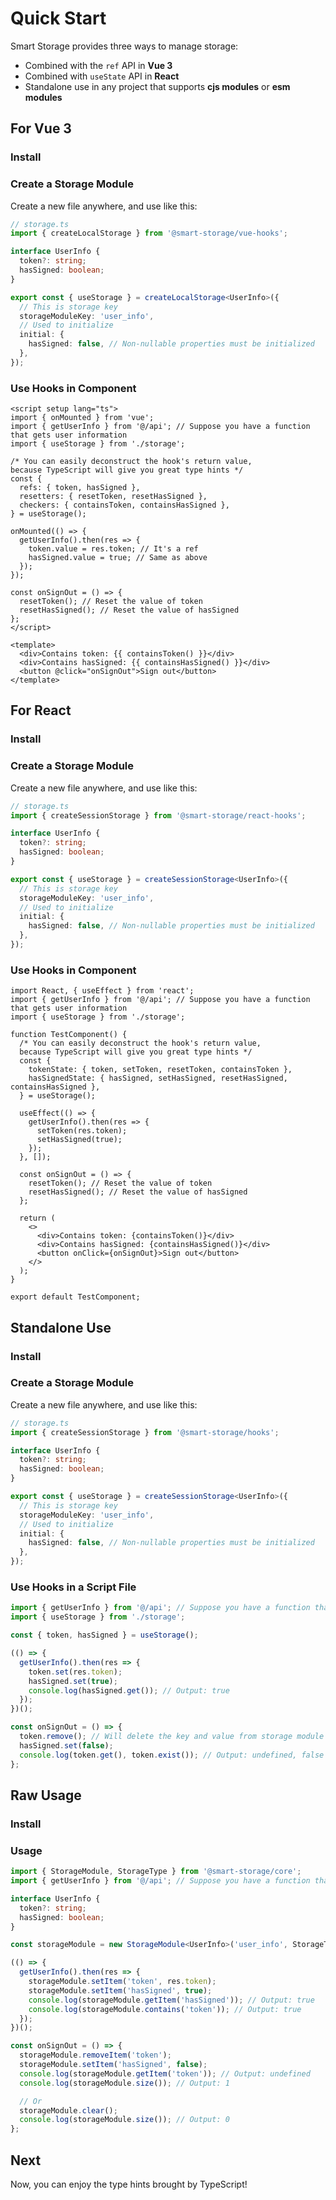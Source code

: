 # Quick Start

Smart Storage provides three ways to manage storage:

- Combined with the `ref` API in **Vue 3**
- Combined with `useState` API in **React**
- Standalone use in any project that supports **cjs modules** or **esm modules**

## For Vue 3

### Install

<CodeSwitcher :languages="{ npm: 'npm', yarn: 'yarn', pnpm: 'pnpm' }">

<template v-slot:npm>

```sh
npm install @smart-storage/vue-hooks
```

</template>

<template v-slot:yarn>

```sh
yarn add @smart-storage/vue-hooks
```

</template>

<template v-slot:pnpm>

```sh
pnpm add @smart-storage/vue-hooks
```

</template>

</CodeSwitcher>

### Create a Storage Module

Create a new file anywhere, and use like this:

```ts
// storage.ts
import { createLocalStorage } from '@smart-storage/vue-hooks';

interface UserInfo {
  token?: string;
  hasSigned: boolean;
}

export const { useStorage } = createLocalStorage<UserInfo>({
  // This is storage key
  storageModuleKey: 'user_info',
  // Used to initialize
  initial: {
    hasSigned: false, // Non-nullable properties must be initialized
  },
});
```

### Use Hooks in Component

```vue
<script setup lang="ts">
import { onMounted } from 'vue';
import { getUserInfo } from '@/api'; // Suppose you have a function that gets user information
import { useStorage } from './storage';

/* You can easily deconstruct the hook's return value,
because TypeScript will give you great type hints */
const {
  refs: { token, hasSigned },
  resetters: { resetToken, resetHasSigned },
  checkers: { containsToken, containsHasSigned },
} = useStorage();

onMounted(() => {
  getUserInfo().then(res => {
    token.value = res.token; // It's a ref
    hasSigned.value = true; // Same as above
  });
});

const onSignOut = () => {
  resetToken(); // Reset the value of token
  resetHasSigned(); // Reset the value of hasSigned
};
</script>

<template>
  <div>Contains token: {{ containsToken() }}</div>
  <div>Contains hasSigned: {{ containsHasSigned() }}</div>
  <button @click="onSignOut">Sign out</button>
</template>
```

## For React

### Install

<CodeSwitcher :languages="{ npm: 'npm', yarn: 'yarn', pnpm: 'pnpm' }">

<template v-slot:npm>

```sh
npm install @smart-storage/react-hooks
```

</template>

<template v-slot:yarn>

```sh
yarn add @smart-storage/react-hooks
```

</template>

<template v-slot:pnpm>

```sh
pnpm add @smart-storage/react-hooks
```

</template>

</CodeSwitcher>

### Create a Storage Module

Create a new file anywhere, and use like this:

```ts
// storage.ts
import { createSessionStorage } from '@smart-storage/react-hooks';

interface UserInfo {
  token?: string;
  hasSigned: boolean;
}

export const { useStorage } = createSessionStorage<UserInfo>({
  // This is storage key
  storageModuleKey: 'user_info',
  // Used to initialize
  initial: {
    hasSigned: false, // Non-nullable properties must be initialized
  },
});
```

### Use Hooks in Component

```tsx
import React, { useEffect } from 'react';
import { getUserInfo } from '@/api'; // Suppose you have a function that gets user information
import { useStorage } from './storage';

function TestComponent() {
  /* You can easily deconstruct the hook's return value,
  because TypeScript will give you great type hints */
  const {
    tokenState: { token, setToken, resetToken, containsToken },
    hasSignedState: { hasSigned, setHasSigned, resetHasSigned, containsHasSigned },
  } = useStorage();

  useEffect(() => {
    getUserInfo().then(res => {
      setToken(res.token);
      setHasSigned(true);
    });
  }, []);

  const onSignOut = () => {
    resetToken(); // Reset the value of token
    resetHasSigned(); // Reset the value of hasSigned
  };

  return (
    <>
      <div>Contains token: {containsToken()}</div>
      <div>Contains hasSigned: {containsHasSigned()}</div>
      <button onClick={onSignOut}>Sign out</button>
    </>
  );
}

export default TestComponent;
```

## Standalone Use

### Install

<CodeSwitcher :languages="{ npm: 'npm', yarn: 'yarn', pnpm: 'pnpm' }">

<template v-slot:npm>

```sh
npm install @smart-storage/hooks
```

</template>

<template v-slot:yarn>

```sh
yarn add @smart-storage/hooks
```

</template>

<template v-slot:pnpm>

```sh
pnpm add @smart-storage/hooks
```

</template>

</CodeSwitcher>

### Create a Storage Module

Create a new file anywhere, and use like this:

```ts
// storage.ts
import { createSessionStorage } from '@smart-storage/hooks';

interface UserInfo {
  token?: string;
  hasSigned: boolean;
}

export const { useStorage } = createSessionStorage<UserInfo>({
  // This is storage key
  storageModuleKey: 'user_info',
  // Used to initialize
  initial: {
    hasSigned: false, // Non-nullable properties must be initialized
  },
});
```

### Use Hooks in a Script File

```ts
import { getUserInfo } from '@/api'; // Suppose you have a function that gets user information
import { useStorage } from './storage';

const { token, hasSigned } = useStorage();

(() => {
  getUserInfo().then(res => {
    token.set(res.token);
    hasSigned.set(true);
    console.log(hasSigned.get()); // Output: true
  });
})();

const onSignOut = () => {
  token.remove(); // Will delete the key and value from storage module
  hasSigned.set(false);
  console.log(token.get(), token.exist()); // Output: undefined, false
};
```

## Raw Usage

### Install

<CodeSwitcher :languages="{ npm: 'npm', yarn: 'yarn', pnpm: 'pnpm' }">

<template v-slot:npm>

```sh
npm install @smart-storage/core
```

</template>

<template v-slot:yarn>

```sh
yarn add @smart-storage/core
```

</template>

<template v-slot:pnpm>

```sh
pnpm add @smart-storage/core
```

</template>

</CodeSwitcher>

### Usage

```ts
import { StorageModule, StorageType } from '@smart-storage/core';
import { getUserInfo } from '@/api'; // Suppose you have a function that gets user information

interface UserInfo {
  token?: string;
  hasSigned: boolean;
}

const storageModule = new StorageModule<UserInfo>('user_info', StorageType.SESSION);

(() => {
  getUserInfo().then(res => {
    storageModule.setItem('token', res.token);
    storageModule.setItem('hasSigned', true);
    console.log(storageModule.getItem('hasSigned')); // Output: true
    console.log(storageModule.contains('token')); // Output: true
  });
})();

const onSignOut = () => {
  storageModule.removeItem('token');
  storageModule.setItem('hasSigned', false);
  console.log(storageModule.getItem('token')); // Output: undefined
  console.log(storageModule.size()); // Output: 1

  // Or
  storageModule.clear();
  console.log(storageModule.size()); // Output: 0
};
```

## Next

Now, you can enjoy the type hints brought by TypeScript!
